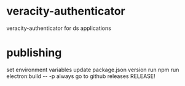 # veracity-authenticator

veracity-authenticator for ds applications

# publishing

set environment variables
update package.json version
run npm run electron:build -- -p always
go to github releases
RELEASE!
